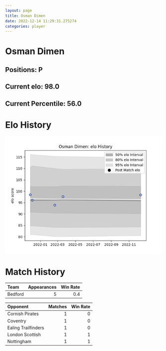 ```yaml
---  
layout: page  
title: Osman Dimen  
date: 2022-12-14 11:29:31.275274  
categories: player  
---
```

# Osman Dimen

## Positions: P

## Current elo: 98.0

## Current Percentile: 56.0

# Elo History


![elo history](history_OsmanDimen.png)
# Match History


| Team    |   Appearances |   Win Rate |
|:--------|--------------:|-----------:|
| Bedford |             5 |        0.4 |

| Opponent            |   Matches |   Win Rate |
|:--------------------|----------:|-----------:|
| Cornish Pirates     |         1 |          0 |
| Coventry            |         1 |          0 |
| Ealing Trailfinders |         1 |          0 |
| London Scottish     |         1 |          1 |
| Nottingham          |         1 |          1 |